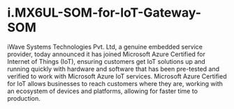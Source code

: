 # i.MX6UL-SOM-for-IoT-Gateway-SOM
iWave Systems Technologies Pvt. Ltd, a genuine embedded service provider, today announced it has joined Microsoft Azure Certified for Internet of Things (IoT), ensuring customers get IoT solutions up and running quickly with hardware and software that has been pre-tested and verified to work with Microsoft Azure IoT services. Microsoft Azure Certified for IoT allows businesses to reach customers where they are, working with an ecosystem of devices and platforms, allowing for faster time to production.
